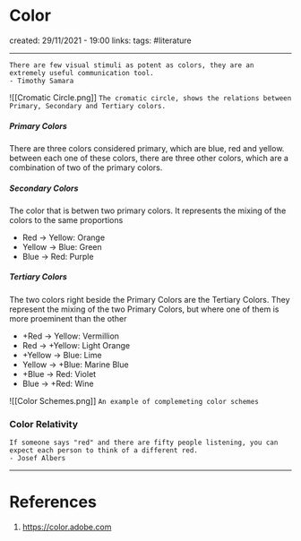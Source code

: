 # Color
created: 29/11/2021 - 19:00
links:
tags: #literature

---

```
There are few visual stimuli as potent as colors, they are an extremely useful communication tool.
- Timothy Samara
```

![[Cromatic Circle.png]]
`The cromatic circle, shows the relations between Primary, Secondary and Tertiary colors.`

##### Primary Colors
There are three colors considered primary, which are blue, red and yellow.
between each one of these colors, there are three other colors, which are a combination of two of the primary colors.

##### Secondary Colors
The color that is betwen two primary colors. It represents the mixing of the colors to the same proportions
- Red -> Yellow: Orange
- Yellow -> Blue: Green
- Blue -> Red: Purple

##### Tertiary Colors
The two colors right beside the Primary Colors are the Tertiary Colors. They represent the mixing of the two Primary Colors, but where one of them is more proeminent than the other
- +Red -> Yellow: Vermillion
- Red -> +Yellow: Light Orange
- +Yellow -> Blue: Lime
- Yellow -> +Blue:  Marine Blue
- +Blue -> Red: Violet
- Blue -> +Red: Wine

![[Color Schemes.png]]
`An example of complemeting color schemes`

### Color Relativity

```
If someone says "red" and there are fifty people listening, you can expect each person to think of a different red.
- Josef Albers
```







---

# References
1. https://color.adobe.com